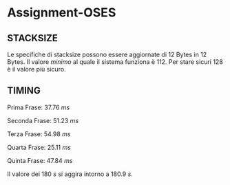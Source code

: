# Assignment-OSES



## STACKSIZE



Le specifiche di stacksize possono essere aggiornate di 12 Bytes in 12 Bytes. Il valore *minimo* al quale il sistema funziona è 112. Per stare sicuri 128 è il valore più sicuro.



## TIMING



Prima Frase: $37.76\ ms$

Seconda Frase: $51.23\ ms$

Terza Frase: $54.98\ ms$

Quarta Frase: $25.11\ ms$

Quinta Frase: $47.84\ ms$



Il valore dei $180\ s$ si aggira intorno a $180.9\ s$. 